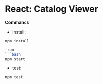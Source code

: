 # React: Catalog Viewer

**Commands**

- install:

````bash
npm install

-run
```bash
npm start
````

- test:

```bash
npm test
```
